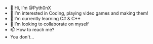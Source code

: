 - 👋 Hi, I’m @Pyth0nX
- 👀 I’m interested in Coding, playing video games and making them!
- 🌱 I’m currently learning C# & C++
- 💞️ I’m looking to collaborate on myself
- 📫 How to reach me?
- You don't...

<!---
Pyth0nX/Pyth0nX is a ✨ special ✨ repository because its `README.md` (this file) appears on your GitHub profile.
You can click the Preview link to take a look at your changes.
--->
